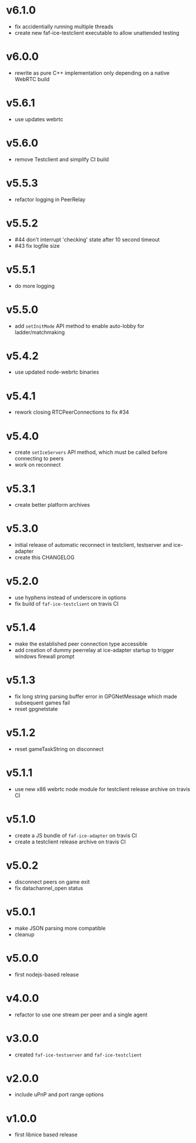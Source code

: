 v6.1.0
======

- fix accidentially running multiple threads
- create new faf-ice-testclient executable to allow unattended testing

v6.0.0
======

- rewrite as pure C++ implementation only depending on a native WebRTC build

v5.6.1
======

- use updates webrtc

v5.6.0
======

- remove Testclient and simplify CI build

v5.5.3
======

- refactor logging in PeerRelay

v5.5.2
======

- #44 don't interrupt 'checking' state after 10 second timeout
- #43 fix logfile size

v5.5.1
======

- do more logging

v5.5.0
======

- add `setInitMode` API method to enable auto-lobby for ladder/matchmaking

v5.4.2
======

- use updated node-webrtc binaries

v5.4.1
======

- rework closing RTCPeerConnections to fix #34

v5.4.0
======

- create `setIceServers` API method, which must be called before connecting to peers
- work on reconnect

v5.3.1
======

- create better platform archives

v5.3.0
======

- initial release of automatic reconnect in testclient, testserver and ice-adapter
- create this CHANGELOG

v5.2.0
======

- use hyphens instead of underscore in options
- fix build of `faf-ice-testclient` on travis CI

v5.1.4
======

- make the established peer connection type accessible
- add creation of dummy peerrelay at ice-adapter startup to trigger windows firewall prompt

v5.1.3
======

- fix long string parsing buffer error in GPGNetMessage which made subsequent games fail
- reset gpgnetstate

v5.1.2
======

- reset gameTaskString on disconnect

v5.1.1
======

- use new x86 webrtc node module for testclient release archive on travis CI

v5.1.0
======

- create a JS bundle of `faf-ice-adapter` on travis CI
- create a testclient release archive on travis CI

v5.0.2
======

- disconnect peers on game exit
- fix datachannel_open status

v5.0.1
======

- make JSON parsing more compatible
- cleanup

v5.0.0
======

- first nodejs-based release

v4.0.0
======

- refactor to use one stream per peer and a single agent

v3.0.0
======

- created `faf-ice-testserver` and `faf-ice-testclient`

v2.0.0
======

- include uPnP and port range options


v1.0.0
======

- first libnice based release
